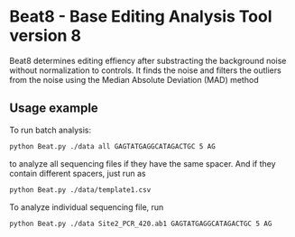 # Beat8 - Base Editing Analysis Tool version 8
Beat8 determines editing effiency after substracting
the background noise without normalization to controls. 
It finds the noise and filters the outliers from the noise
using the Median Absolute Deviation (MAD) method

## Usage example
To run batch analysis:
```bash
python Beat.py ./data all GAGTATGAGGCATAGACTGC 5 AG
```
to analyze all sequencing files if they have the same spacer.
And if they contain different spacers, just run as
```bash
python Beat.py ./data/template1.csv 
```

To analyze individual sequencing file, run
```bash
python Beat.py ./data Site2_PCR_420.ab1 GAGTATGAGGCATAGACTGC 5 AG
```
